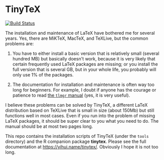 # TinyTeX

[![Build Status](https://travis-ci.org/yihui/tinytex.svg)](https://travis-ci.org/yihui/tinytex)

The installation and maintenance of LaTeX have bothered me for several years. Yes, there are MiKTeX, MacTeX, and TeXLive, but the common problems are:

1. You have to either install a basic version that is relatively small (several hundred MB) but basically doesn't work, because it is very likely that certain frequently used LaTeX packages are missing; or you install the full version that is several GB, but in your whole life, you probably will only use 1% of the packages.

2. The documentation for installation and maintenance is often way too long for beginners. For example, I doubt if anyone has the courage or patience to read [the `tlmgr` manual](https://www.tug.org/texlive/doc/tlmgr.html) (yes, it is very useful).

I believe these problems can be solved by TinyTeX, a different LaTeX distribution based on TeXLive that is small in size (about 150Mb) but still functions well in most cases. Even if you run into the problem of missing LaTeX packages, it should be super clear to you what you need to do. The manual should be at most two pages long.

This repo contains the installation scripts of TinyTeX (under the `tools` directory) and the R companion package **tinytex**. Please see the full documentation at <https://yihui.name/tinytex/>. Obviously I hope it is not too long.
